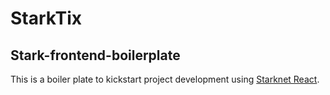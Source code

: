 # StarkTix

## Stark-frontend-boilerplate

This is a boiler plate to kickstart project development using [Starknet React](https://github.com/apibara/starknet-react).
